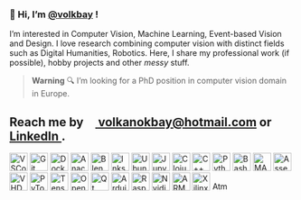 ### 👋 Hi, I’m [@volkbay](https://github.com/volkbay) !
I’m interested in Computer Vision, Machine Learning, Event-based Vision and Design. I love research combining computer vision with distinct fields such as Digital Humanities, Robotics. Here, I share my professional work (if possible), hobby projects and other _messy_ stuff.

>**Warning** 🔍 I’m looking for a PhD position in computer vision domain in Europe.

Reach me by [<img height="16" width="16" src="https://cdn.simpleicons.org/microsoftoutlook/##0078D4" /> volkanokbay@hotmail.com](mailto:volkanokbay@hotmail.com) or [<img height="16" width="16" src="https://cdn.simpleicons.org/linkedin/#0A66C2" /> LinkedIn ](https://www.linkedin.com/in/volkan-okbay/).
---

<p>
  <img title="VSCode" height="32" width="32" src="https://cdn.simpleicons.org/visualstudiocode/maroon" />
  <img title="Git" height="32" width="32" src="https://cdn.simpleicons.org/git/maroon" />
  <img title="Docker" height="32" width="32" src="https://cdn.simpleicons.org/docker/maroon" />
  <img title="Anaconda" height="32" width="32" src="https://cdn.simpleicons.org/anaconda/maroon" />
  <img title="Blender" height="32" width="32" src="https://cdn.simpleicons.org/blender/maroon" />
  <img title="Inkscape" height="32" width="32" src="https://cdn.simpleicons.org/inkscape/maroon" />
  <img title="Ubuntu" height="32" width="32" src="https://cdn.simpleicons.org/ubuntu/maroon" />
  <img title="Jupyter" height="32" width="32" src="https://cdn.simpleicons.org/jupyter/maroon" />
  <img title="Clojure" height="32" width="32" src="https://cdn.simpleicons.org/clojure/olive" />
  <img title="C++" height="32" width="32" src="https://cdn.simpleicons.org/cplusplus/olive" />  
  <img title="Python3" height="32" width="32" src="https://cdn.simpleicons.org/python/olive" />
  <img title="Bash" height="32" width="32" src="https://cdn.simpleicons.org/gnubash/olive" />
  <img title="MATLAB" height="32" width="32" src="" />
  <img title="Assembly" height="32" width="32" src="" />
  <img title="VHDL" height="32" width="32" src="" />
  <img title="PyTorch" height="32" width="32" src="https://cdn.simpleicons.org/pytorch/teal" />
  <img title="Tensorflow" height="32" width="32" src="https://cdn.simpleicons.org/tensorflow/teal" />
  <img title="OpenCV" height="32" width="32" src="https://cdn.simpleicons.org/opencv/teal" />
  <img title="Qt" height="32" width="32" src="https://cdn.simpleicons.org/qt/teal" />
  <img title="Arduino" height="32" width="32" src="https://cdn.simpleicons.org/arduino/black" />
  <img title="Rasperry Pi" height="32" width="32" src="https://cdn.simpleicons.org/raspberrypi/black" />
  <img title="Nvidia Jetson" height="32" width="32" src="https://cdn.simpleicons.org/nvidia/black" />
  <img title="ARM" height="32" width="32" src="https://cdn.simpleicons.org/arm/black" />
  <img title="Xilinx FPGA" height="32" width="32" src="https://cdn.simpleicons.org/xilinx/black" />
  <img title="Atmel" height="16" width="32" src="https://user-images.githubusercontent.com/97564250/232550806-723a735b-5c04-4e56-a76d-830004b61802.png" />
</p>
